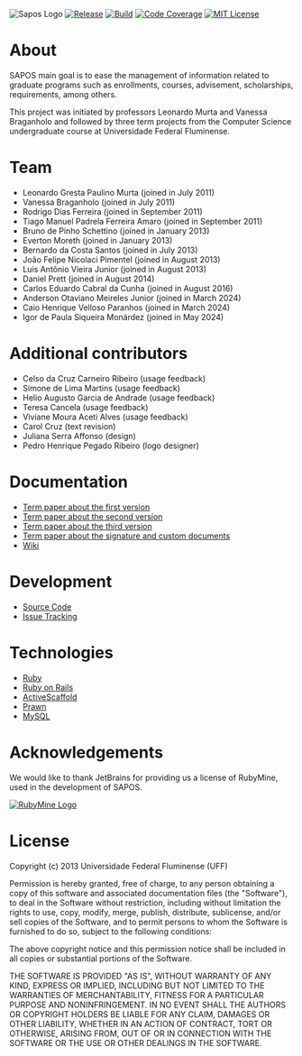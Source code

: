 ![Sapos Logo](https://github.com/gems-uff/sapos/blob/main/app/assets/images/logoSapos.png?raw=true)
[![Release](https://img.shields.io/github/release/gems-uff/sapos.svg)](https://github.com/gems-uff/sapos/releases)
[![Build](https://img.shields.io/github/actions/workflow/status/gems-uff/sapos/rubyonrails.yml)](https://github.com/gems-uff/sapos/actions/workflows/rubyonrails.yml)
[![Code Coverage](https://qlty.sh/gh/gems-uff/projects/sapos/coverage.svg)](https://qlty.sh/gh/gems-uff/projects/sapos)
[![MIT License](https://img.shields.io/github/license/gems-uff/sapos.svg)](https://github.com/gems-uff/sapos/blob/master/LICENSE)

# About

SAPOS main goal is to ease the management of information related to graduate programs such as enrollments, courses, advisement, scholarships, requirements, among others.

This project was initiated by professors Leonardo Murta and Vanessa Braganholo and followed by three term projects from the Computer Science undergraduate course at Universidade Federal Fluminense. 

# Team

* Leonardo Gresta Paulino Murta (joined in July 2011)
* Vanessa Braganholo (joined in July 2011)
* Rodrigo Dias Ferreira (joined in September 2011)
* Tiago Manuel Padrela Ferreira Amaro (joined in September 2011)
* Bruno de Pinho Schettino (joined in January 2013)
* Everton Moreth (joined in January 2013)
* Bernardo da Costa Santos (joined in July 2013)
* João Felipe Nicolaci Pimentel (joined in August 2013)
* Luis Antônio Vieira Junior (joined in August 2013)
* Daniel Prett (joined in August 2014)
* Carlos Eduardo Cabral da Cunha (joined in August 2016)
* Anderson Otaviano Meireles Junior (joined in March 2024)
* Caio Henrique Velloso Paranhos (joined in March 2024)
* Igor de Paula Siqueira Monárdez (joined in May 2024)

# Additional contributors

* Celso da Cruz Carneiro Ribeiro (usage feedback)
* Simone de Lima Martins (usage feedback)
* Helio Augusto Garcia de Andrade (usage feedback)
* Teresa Cancela (usage feedback)
* Viviane Moura Aceti Alves (usage feedback)
* Carol Cruz (text revision)
* Juliana Serra Affonso (design)
* Pedro Henrique Pegado Ribeiro (logo designer)

# Documentation

* [Term paper about the first version](https://github.com/gems-uff/sapos/raw/main/doc/TCC%20Rodrigo%20e%20Tiago.pdf)
* [Term paper about the second version](https://github.com/gems-uff/sapos/raw/main/doc/TCC%20Bruno%20Schettino.pdf)
* [Term paper about the third version](https://github.com/gems-uff/sapos/raw/main/doc/TCC%20Joao%20e%20Luis.pdf)
* [Term paper about the signature and custom documents](https://github.com/gems-uff/sapos/raw/main/doc/TCC%20Anderson%20e%20Caio.pdf)
* [Wiki](https://github.com/gems-uff/sapos/wiki)

# Development

* [Source Code](https://github.com/gems-uff/sapos)
* [Issue Tracking](https://github.com/gems-uff/sapos/issues)

# Technologies

* [Ruby](https://github.com/ruby/ruby)
* [Ruby on Rails](https://github.com/rails/rails)
* [ActiveScaffold](https://github.com/activescaffold/active_scaffold)
* [Prawn](https://github.com/prawnpdf/prawn)
* [MySQL](http://www.mysql.com/)

# Acknowledgements

We would like to thank JetBrains for providing us a license of RubyMine, used in the development of SAPOS. 

[![RubyMine Logo](https://raw.githubusercontent.com/gems-uff/sapos/master/doc/rubymine.png)](http://www.jetbrains.com/ruby)

# License

Copyright (c) 2013 Universidade Federal Fluminense (UFF)  
  
Permission is hereby granted, free of charge, to any person obtaining a copy
of this software and associated documentation files (the "Software"), to deal
in the Software without restriction, including without limitation the rights
to use, copy, modify, merge, publish, distribute, sublicense, and/or sell
copies of the Software, and to permit persons to whom the Software is
furnished to do so, subject to the following conditions:  
  
The above copyright notice and this permission notice shall be included in
all copies or substantial portions of the Software.  
  
THE SOFTWARE IS PROVIDED "AS IS", WITHOUT WARRANTY OF ANY KIND, EXPRESS OR
IMPLIED, INCLUDING BUT NOT LIMITED TO THE WARRANTIES OF MERCHANTABILITY,
FITNESS FOR A PARTICULAR PURPOSE AND NONINFRINGEMENT. IN NO EVENT SHALL THE
AUTHORS OR COPYRIGHT HOLDERS BE LIABLE FOR ANY CLAIM, DAMAGES OR OTHER
LIABILITY, WHETHER IN AN ACTION OF CONTRACT, TORT OR OTHERWISE, ARISING FROM,
OUT OF OR IN CONNECTION WITH THE SOFTWARE OR THE USE OR OTHER DEALINGS IN
THE SOFTWARE.

